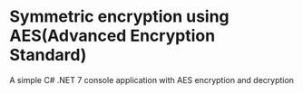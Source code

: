 # Symmetric encryption using AES(Advanced Encryption Standard)
A simple C# .NET 7 console application with AES encryption and decryption
